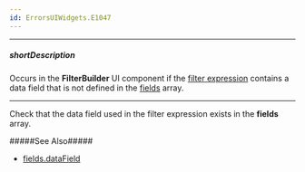 ```yaml
---
id: ErrorsUIWidgets.E1047
---
```

---
##### shortDescription
Occurs in the **FilterBuilder** UI component if the [filter expression](/api-reference/10%20UI%20Widgets/dxFilterBuilder/1%20Configuration/value.md '/Documentation/ApiReference/UI_Components/dxFilterBuilder/Configuration/#value') contains a data field that is not defined in the [fields](/api-reference/10%20UI%20Widgets/dxFilterBuilder/1%20Configuration/fields '/Documentation/ApiReference/UI_Components/dxFilterBuilder/Configuration/#fields') array.

---
Check that the data field used in the filter expression exists in the **fields** array.

#####See Also#####
- [fields.dataField](/api-reference/_hidden/dxFilterBuilderField/dataField.md '/Documentation/ApiReference/UI_Components/dxFilterBuilder/Configuration/fields/#dataField')